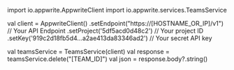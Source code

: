 import io.appwrite.AppwriteClient
import io.appwrite.services.TeamsService

val client = AppwriteClient()
  .setEndpoint("https://[HOSTNAME_OR_IP]/v1") // Your API Endpoint
  .setProject('5df5acd0d48c2') // Your project ID
  .setKey('919c2d18fb5d4...a2ae413da83346ad2') // Your secret API key

val teamsService = TeamsService(client)
val response = teamsService.delete("[TEAM_ID]")
val json = response.body?.string()